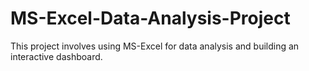 # MS-Excel-Data-Analysis-Project
This project involves using MS-Excel for data analysis and building an interactive dashboard.
